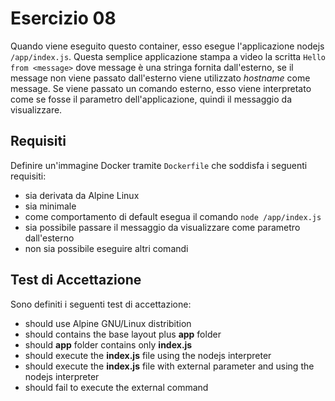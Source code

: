 # Esercizio 08
Quando viene eseguito questo container, esso esegue l'applicazione nodejs ```/app/index.js```. Questa semplice applicazione stampa a video la scritta ```Hello from <message>``` dove message è una stringa fornita dall'esterno, se il message non viene passato dall'esterno viene utilizzato _hostname_ come message.
Se viene passato un comando esterno, esso viene interpretato come se fosse il parametro dell'applicazione, quindi il messaggio da visualizzare.

## Requisiti
Definire un'immagine Docker tramite ```Dockerfile``` che soddisfa i seguenti requisiti:
- sia derivata da Alpine Linux
- sia minimale
- come comportamento di default esegua il comando ```node /app/index.js```
- sia possibile passare il messaggio da visualizzare come parametro dall'esterno
- non sia possibile eseguire altri comandi

## Test di Accettazione
Sono definiti i seguenti test di accettazione:
- should use Alpine GNU/Linux distribition
- should contains the base layout plus **app** folder
- should **app** folder contains only **index.js**
- should execute the **index.js** file using the nodejs interpreter
- should execute the **index.js** file with external parameter and using the nodejs interpreter
- should fail to execute the external command
